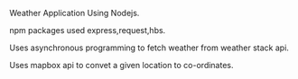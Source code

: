 Weather Application Using Nodejs.

npm packages used express,request,hbs.

Uses asynchronous programming to fetch weather from weather stack api.

Uses mapbox api to convet a given location to co-ordinates.

